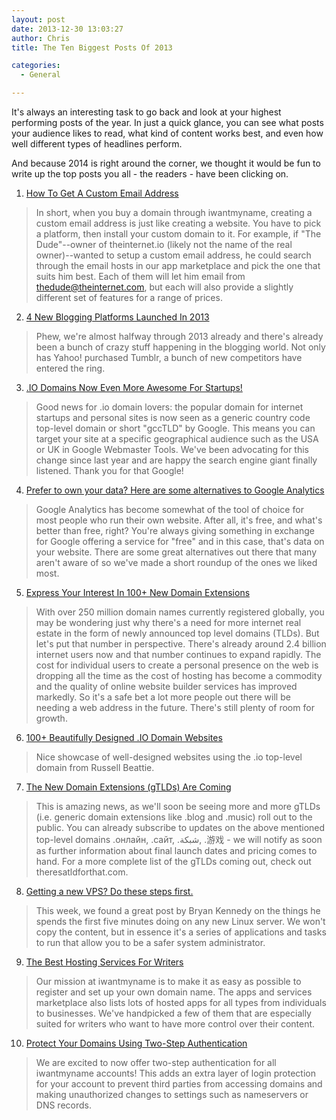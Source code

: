 ```yaml
---
layout: post
date: 2013-12-30 13:03:27
author: Chris
title: The Ten Biggest Posts Of 2013

categories:
  - General

---
```


It's always an interesting task to go back and look at your highest performing posts of the year. In just a quick glance, you can see what posts your audience likes to read, what kind of content works best, and even how well different types of headlines perform. 

And because 2014 is right around the corner, we thought it would be fun to write up the top posts you all - the readers - have been clicking on.

<!-- more -->

1. [How To Get A Custom Email Address](http://blog.iwantmyname.com/2013/09/how-to-get-a-custom-email-address.html)
> In short, when you buy a domain through iwantmyname, creating a custom email address is just like creating a website. You have to pick a platform, then install your custom domain to it. For example, if "The Dude"--owner of theinternet.io (likely not the name of the real owner)--wanted to setup a custom email address, he could search through the email hosts in our app marketplace and pick the one that suits him best. Each of them will let him email from thedude@theinternet.com, but each will also provide a slightly different set of features for a range of prices.

2. [4 New Blogging Platforms Launched In 2013](http://blog.iwantmyname.com/2013/06/new-blogging-platforms-that-launched-in-2013-so-far.html)
> Phew, we're almost halfway through 2013 already and there's already been a bunch of crazy stuff happening in the blogging world. Not only has Yahoo! purchased Tumblr, a bunch of new competitors have entered the ring.

3. [.IO Domains Now Even More Awesome For Startups!](http://blog.iwantmyname.com/2013/05/io-domains-now-more-awesome.html)
> Good news for .io domain lovers: the popular domain for internet startups and personal sites is now seen as a generic country code top-level domain or short "gccTLD" by Google. This means you can target your site at a specific geographical audience such as the USA or UK in Google Webmaster Tools. We've been advocating for this change since last year and are happy the search engine giant finally listened. Thank you for that Google!

4. [Prefer to own your data? Here are some alternatives to Google Analytics](http://blog.iwantmyname.com/2013/03/prefer-to-own-your-data-here-are-some-alternatives-to-google-analytics.html)
> Google Analytics has become somewhat of the tool of choice for most people who run their own website. After all, it's free, and what's better than free, right? You're always giving something in exchange for Google offering a service for "free" and in this case, that's data on your website. There are some great alternatives out there that many aren't aware of so we've made a short roundup of the ones we liked most.

5. [Express Your Interest In 100+ New Domain Extensions](http://blog.iwantmyname.com/2013/07/express-your-interest-in-100-new-domain-extensions.html)
> With over 250 million domain names currently registered globally, you may be wondering just why there's a need for more internet real estate in the form of newly announced top level domains (TLDs). But let's put that number in perspective. There's already around 2.4 billion internet users now and that number continues to expand rapidly. The cost for individual users to create a personal presence on the web is dropping all the time as the cost of hosting has become a commodity and the quality of online website builder services has improved markedly. So it's a safe bet a lot more people out there will be needing a web address in the future. There's still plenty of room for growth.

6. [100+ Beautifully Designed .IO Domain Websites](http://blog.iwantmyname.com/2013/04/io-domain-website-showcase.html)
> Nice showcase of well-designed websites using the .io top-level domain from Russell Beattie.

7. [The New Domain Extensions (gTLDs) Are Coming](http://blog.iwantmyname.com/2013/10/the-new-domain-extensions-gtlds-are-coming.html)
> This is amazing news, as we'll soon be seeing more and more gTLDs (i.e. generic domain extensions like .blog and .music) roll out to the public. You can already subscribe to updates on the above mentioned top-level domains .онлайн, .сайт, .شبكة, .游戏 - we will notify as soon as further information about final launch dates and pricing comes to hand. For a more complete list of the gTLDs coming out, check out theresatldforthat.com.

8. [Getting a new VPS? Do these steps first.](http://blog.iwantmyname.com/2013/03/getting-a-new-vps-do-these-steps-first.html)
> This week, we found a great post by Bryan Kennedy on the things he spends the first five minutes doing on any new Linux server. We won't copy the content, but in essence it's a series of applications and tasks to run that allow you to be a safer system administrator.

9. [The Best Hosting Services For Writers](http://blog.iwantmyname.com/2013/08/the-best-hosting-services-for-writers.html)
> Our mission at iwantmyname is to make it as easy as possible to register and set up your own domain name. The apps and services marketplace also lists lots of hosted apps for all types from individuals to businesses. We've handpicked a few of them that are especially suited for writers who want to have more control over their content.

10. [Protect Your Domains Using Two-Step Authentication](http://blog.iwantmyname.com/2013/05/protect-your-domain-registrar-account-with-two-factor-authentication.html)
> We are excited to now offer two-step authentication for all iwantmyname accounts! This adds an extra layer of login protection for your account to prevent third parties from accessing domains and making unauthorized changes to settings such as nameservers or DNS records.
